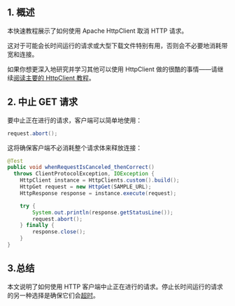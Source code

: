 ## 1. 概述

本快速教程展示了如何使用 Apache HttpClient 取消 HTTP 请求。

这对于可能会长时间运行的请求或大型下载文件特别有用，否则会不必要地消耗带宽和连接。

如果你想更深入地研究并学习其他可以使用 HttpClient 做的很酷的事情——请继续[阅读主要的 HttpClient 教程](https://www.baeldung.com/httpclient-guide)。

## 2. 中止 GET 请求

要中止正在进行的请求，客户端可以简单地使用：

```java
request.abort();
```

这将确保客户端不必消耗整个请求体来释放连接：

```java
@Test
public void whenRequestIsCanceled_thenCorrect() 
  throws ClientProtocolException, IOException {
    HttpClient instance = HttpClients.custom().build();
    HttpGet request = new HttpGet(SAMPLE_URL);
    HttpResponse response = instance.execute(request);

    try {
        System.out.println(response.getStatusLine());
        request.abort();
    } finally {
        response.close();
    }
}
```

## 3.总结

本文说明了如何使用 HTTP 客户端中止正在进行的请求。停止长时间运行的请求的另一种选择是确保它们会[超时](https://www.baeldung.com/httpclient-timeout)。